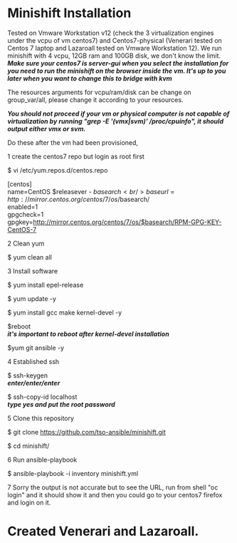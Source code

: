 # Minishift Installation

Tested on Vmware Workstation v12 (check the 3 virtualization engines under the vcpu of vm centos7) and Centos7-physical (Venerari tested on Centos 7 laptop and Lazaroall tested on Vmware Workstation 12).  We run minishift with 4 vcpu, 12GB ram and 100GB disk, we don't know the limit.  ***Make sure your centos7 is server-gui when you select the installation for you need to run the minishift on the browser inside the vm. It's up to you later when you want to change this to bridge with kvm***

The resources arguments for vcpu/ram/disk can be change on group_var/all, please change it according to your resources.

***You should not proceed if your vm or physical computer is not capable of virtualization by running "grep -E '(vmx|svm)' /proc/cpuinfo", it should output either vmx or svm.***

Do these after the vm had been provisioned,

1 create the centos7 repo but login as root first

$ vi /etc/yum.repos.d/centos.repo

[centos]<br />
name=CentOS $releasever - $basearch<br />
baseurl=http://mirror.centos.org/centos/7/os/$basearch/<br />
enabled=1<br />
gpgcheck=1<br />
gpgkey=http://mirror.centos.org/centos/7/os/$basearch/RPM-GPG-KEY-CentOS-7

2 Clean yum

$ yum clean all

3 Install software

 $ yum install epel-release
 
 $ yum update -y
 
 $ yum install gcc make kernel-devel -y
 
 $reboot<br /> 
 ***it's important to reboot after kernel-devel installation***
 
 $yum git ansible -y
  
4 Established ssh
 
 $ ssh-keygen     
 ***enter/enter/enter***
 
 $ ssh-copy-id localhost           
 ***type yes and put the root password***
 
5 Clone this repository

 $ git clone https://github.com/tso-ansible/minishift.git
 
 $ cd minishift/
 
6 Run ansible-playbook

 $ ansible-playbook -i inventory minishift.yml
 
7 Sorry the output is not accurate but to see the URL, run from shell "oc login" and it should show it and then you could go to your centos7 firefox and login on it.

# Created Venerari and Lazaroall.
